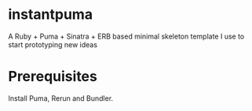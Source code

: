 instantpuma
===========

A Ruby + Puma + Sinatra + ERB based minimal skeleton template I use to start prototyping new ideas

# Prerequisites

Install Puma, Rerun and Bundler.